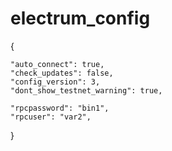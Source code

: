 # electrum_config

{

    "auto_connect": true,
    "check_updates": false,
    "config_version": 3,
    "dont_show_testnet_warning": true,
   
    "rpcpassword": "bin1",
    "rpcuser": "var2", 

}
 

    
